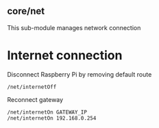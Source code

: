 core/net
--------

This sub-module manages network connection

# Internet connection

Disconnect Raspberry Pi by removing default route
```
/net/internetOff
```

Reconnect gateway
```
/net/internetOn GATEWAY_IP
/net/internetOn 192.168.0.254
```

